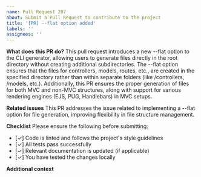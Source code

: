 ```yaml
---
name: Pull Request 207
about: Submit a Pull Request to contribute to the project
title: '[PR] --flat option added'
labels: ''
assignees: ''
---
```


**What does this PR do?**
This pull request introduces a new --flat option to the CLI generator, allowing users to generate files directly in the root directory without creating additional subdirectories. The --flat option ensures that the files for controllers, models, routes, etc., are created in the specified directory rather than within separate folders (like /controllers, /models, etc.). Additionally, this PR ensures the proper generation of files for both MVC and non-MVC structures, along with support for various rendering engines (EJS, PUG, Handlebars) in MVC setups.

**Related issues**
This PR addresses the issue related to implementing a --flat option for file generation, improving flexibility in file structure management.

**Checklist**
Please ensure the following before submitting:

- [✓] Code is linted and follows the project's style guidelines
- [✓] All tests pass successfully
- [✓] Relevant documentation is updated (if applicable)
- [✓] You have tested the changes locally

**Additional context**
